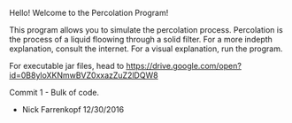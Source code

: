 Hello! Welcome to the Percolation Program!

This program allows you to simulate the percolation process.
Percolation is the process of a liquid floowing through a solid filter.
For a more indepth explanation, consult the internet.
For a visual explanation, run the program.

For executable jar files, head to
https://drive.google.com/open?id=0B8yloXKNmwBVZ0xxazZuZ2lDQW8

Commit 1 - Bulk of code.


- Nick Farrenkopf 12/30/2016
